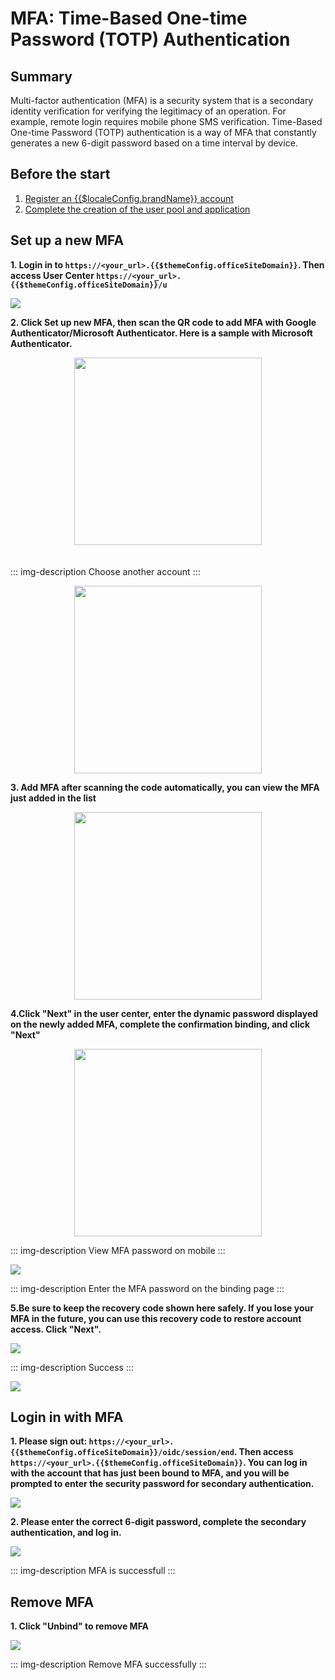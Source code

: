 # MFA: Time-Based One-time Password (TOTP) Authentication

## Summary

Multi-factor authentication (MFA) is a security system that is a secondary identity verification for verifying the legitimacy of an operation. For example, remote login requires mobile phone SMS verification. Time-Based One-time Password (TOTP) authentication is a way of MFA that constantly generates a new 6-digit password based on a time interval by device.

## Before the start

1. [Register an {{$localeConfig.brandName}} account](https://console.approw.com/)
2. [Complete the creation of the user pool and application](/docs/guides/basics/authenticate-first-user/use-hosted-login-page.md)

## Set up a new MFA

**1. Login in to `https://<your_url>.{{$themeConfig.officeSiteDomain}}`. Then access User Center `https://<your_url>.{{$themeConfig.officeSiteDomain}}/u`**

![](./images/1-1.png)

**2. Click Set up new MFA, then scan the QR code to add MFA with Google Authenticator/Microsoft Authenticator. Here is a sample with Microsoft Authenticator.**

<img src="./images/1-2.png" style="margin-top: 20px; width: 300px; margin: 0 auto; display: block;" class="md-img-padding" />

<div style="height: 20px;"></div>

::: img-description
Choose another account
:::

<img src="./images/1-3.png" style="margin-top: 20px; width: 300px; margin: 0 auto; display: block;" class="md-img-padding" />

**3. Add MFA after scanning the code automatically, you can view the MFA just added in the list**

<img src="./images/1-4.png" style="margin-top: 20px; width: 300px; margin: 0 auto; display: block;" class="md-img-padding" />

**4.Click "Next" in the user center, enter the dynamic password displayed on the newly added MFA, complete the confirmation binding, and click "Next"**

<img src="./images/1-5.png" style="margin-top: 20px; width: 300px; margin: 0 auto; display: block;" class="md-img-padding" />

::: img-description
View MFA password on mobile
:::

![](./images/1-6.png)

::: img-description
Enter the MFA password on the binding page
:::

**5.Be sure to keep the recovery code shown here safely. If you lose your MFA in the future, you can use this recovery code to restore account access. Click "Next".**

![](./images/1-7.png)

::: img-description
Success
:::

![](./images/1-8.png)

## Login in with MFA

**1. Please sign out: `https://<your_url>.{{$themeConfig.officeSiteDomain}}/oidc/session/end`. Then access `https://<your_url>.{{$themeConfig.officeSiteDomain}}`. You can log in with the account that has just been bound to MFA, and you will be prompted to enter the security password for secondary authentication.**

![](./images/2-1.png)

**2. Please enter the correct 6-digit password, complete the secondary authentication, and log in.**

![](./images/2-2.png)

::: img-description
MFA is successfull
:::

## Remove MFA

**1. Click "Unbind" to remove MFA**

![](./images/3-1.png)

::: img-description
Remove MFA successfully
:::
